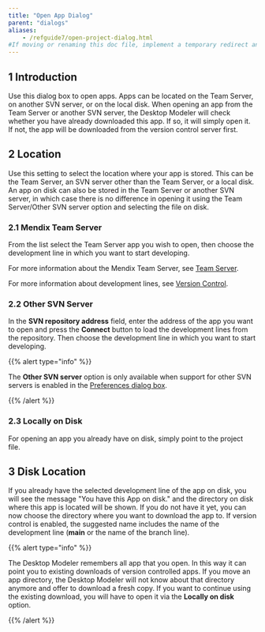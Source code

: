 ```yaml
---
title: "Open App Dialog"
parent: "dialogs"
aliases:
    - /refguide7/open-project-dialog.html
#If moving or renaming this doc file, implement a temporary redirect and let the respective team know they should update the URL in the product. See Mapping to Products for more details.
---
```


## 1 Introduction

Use this dialog box to open apps. Apps can be located on the Team Server, on another SVN server, or on the local disk. When opening an app from the Team Server or another SVN server, the Desktop Modeler will check whether you have already downloaded this app. If so, it will simply open it. If not, the app will be downloaded from the version control server first.

## 2 Location

Use this setting to select the location where your app is stored. This can be the Team Server, an SVN server other than the Team Server, or a local disk. An app on disk can also be stored in the Team Server or another SVN server, in which case there is no difference in opening it using the Team Server/Other SVN server option and selecting the file on disk.

### 2.1 Mendix Team Server

From the list select the Team Server app you wish to open, then choose the development line in which you want to start developing.

For more information about the Mendix Team Server, see [Team Server](team-server).

For more information about development lines, see [Version Control](version-control).

### 2.2 Other SVN Server

In the **SVN repository address** field, enter the address of the app you want to open and press the **Connect** button to load the development lines from the repository. Then choose the development line in which you want to start developing.

{{% alert type="info" %}}

The **Other SVN server** option is only available when support for other SVN servers is enabled in the [Preferences dialog box](preferences-dialog#enabled).

{{% /alert %}}

### 2.3 Locally on Disk

For opening an app you already have on disk, simply point to the project file.

## 3 Disk Location

If you already have the selected development line of the app on disk, you will see the message "You have this App on disk." and the directory on disk where this app is located will be shown. If you do not have it yet, you can now choose the directory where you want to download the app to. If version control is enabled, the suggested name includes the name of the development line (**main** or the name of the branch line).

{{% alert type="info" %}}

The Desktop Modeler remembers all app that you open. In this way it can point you to existing downloads of version controlled apps. If you move an app directory, the Desktop Modeler will not know about that directory anymore and offer to download a fresh copy. If you want to continue using the existing download, you will have to open it via the **Locally on disk** option.

{{% /alert %}}
